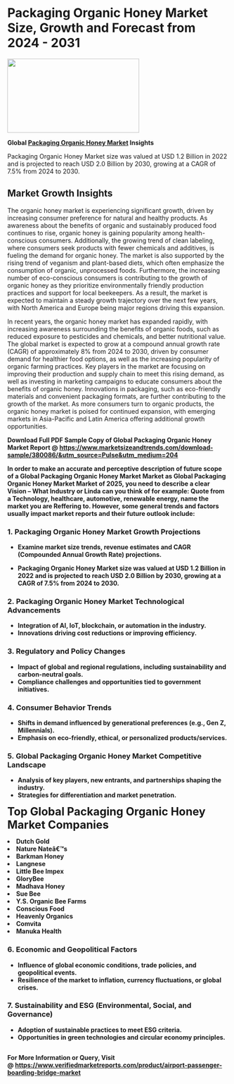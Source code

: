 <H1>Packaging Organic Honey Market Size, Growth and Forecast from 2024 - 2031</H1><img class="aligncenter size-medium wp-image-584254" src="https://thirdeyenews.in/wp-content/uploads/2024/09/Global-Market-Research-300x168.jpeg" alt="" width="300" height="168" /><p><strong>Global&nbsp;<a href="https://www.marketsizeandtrends.com/download-sample/380086/&amp;utm_source=Pulse&amp;utm_medium=204">Packaging Organic Honey Market</a> Insights</strong></p><p>Packaging Organic Honey Market size was valued at USD 1.2 Billion in 2022 and is projected to reach USD 2.0 Billion by 2030, growing at a CAGR of 7.5% from 2024 to 2030.</p><p><h2>Market Growth Insights</h2> <p>The organic honey market is experiencing significant growth, driven by increasing consumer preference for natural and healthy products. As awareness about the benefits of organic and sustainably produced food continues to rise, organic honey is gaining popularity among health-conscious consumers. Additionally, the growing trend of clean labeling, where consumers seek products with fewer chemicals and additives, is fueling the demand for organic honey. The market is also supported by the rising trend of veganism and plant-based diets, which often emphasize the consumption of organic, unprocessed foods. Furthermore, the increasing number of eco-conscious consumers is contributing to the growth of organic honey as they prioritize environmentally friendly production practices and support for local beekeepers. As a result, the market is expected to maintain a steady growth trajectory over the next few years, with North America and Europe being major regions driving this expansion.</p> <p><strong></strong></p> <p>In recent years, the organic honey market has expanded rapidly, with increasing awareness surrounding the benefits of organic foods, such as reduced exposure to pesticides and chemicals, and better nutritional value. The global market is expected to grow at a compound annual growth rate (CAGR) of approximately 8% from 2024 to 2030, driven by consumer demand for healthier food options, as well as the increasing popularity of organic farming practices. Key players in the market are focusing on improving their production and supply chain to meet this rising demand, as well as investing in marketing campaigns to educate consumers about the benefits of organic honey. Innovations in packaging, such as eco-friendly materials and convenient packaging formats, are further contributing to the growth of the market. As more consumers turn to organic products, the organic honey market is poised for continued expansion, with emerging markets in Asia-Pacific and Latin America offering additional growth opportunities.</p> <p><strong></p><p><span class=""><strong>Download Full PDF Sample Copy of Global Packaging Organic Honey Market Report</strong> @ <a href="https://www.marketsizeandtrends.com/download-sample/380086/&amp;utm_source=Pulse&amp;utm_medium=204" target="_blank">https://www.marketsizeandtrends.com/download-sample/380086/&amp;utm_source=Pulse&amp;utm_medium=204</a></span></p><p>In order to make an accurate and perceptive description of future scope of a Global&nbsp;Packaging Organic Honey Market Market as Global&nbsp;Packaging Organic Honey Market Market of 2025, you need to describe a clear Vision &ndash; What Industry or Linda can you think of for example: Quote from a Technology, healthcare, automotive, renewable energy, name the market you are Reffering to. However, some general trends and factors usually impact market reports and their future outlook include:</p><h3>1.&nbsp;<strong>Packaging Organic Honey Market Growth Projections</strong></h3><ul><li>Examine market size trends, revenue estimates and CAGR (Compounded Annual Growth Rate) projections.</li><li><p>Packaging Organic Honey Market size was valued at USD 1.2 Billion in 2022 and is projected to reach USD 2.0 Billion by 2030, growing at a CAGR of 7.5% from 2024 to 2030.</p></li></ul><h3>2.&nbsp;<strong>Packaging Organic Honey Market Technological Advancements</strong></h3><ul><li>Integration of AI, IoT, blockchain, or automation in the industry.</li><li>Innovations driving cost reductions or improving efficiency.</li></ul><h3>3.&nbsp;<strong>Regulatory and Policy Changes</strong></h3><ul><li>Impact of global and regional regulations, including sustainability and carbon-neutral goals.</li><li>Compliance challenges and opportunities tied to government initiatives.</li></ul><h3>4.&nbsp;<strong>Consumer Behavior Trends</strong></h3><ul><li>Shifts in demand influenced by generational preferences (e.g., Gen Z, Millennials).</li><li>Emphasis on eco-friendly, ethical, or personalized products/services.</li></ul><h3>5.&nbsp;<strong>Global Packaging Organic Honey Market Competitive Landscape</strong></h3><ul><li>Analysis of key players, new entrants, and partnerships shaping the industry.</li><li>Strategies for differentiation and market penetration.</li></ul><p data-pm-slice="1 1 []"><span style="color: inherit; font-family: inherit; font-size: 25px;">Top Global Packaging Organic Honey Market Companies</span></p><div class="" data-test-id=""><p><li>Dutch Gold</li><li> Nature Nateâ€™s</li><li> Barkman Honey</li><li> Langnese</li><li> Little Bee Impex</li><li> GloryBee</li><li> Madhava Honey</li><li> Sue Bee</li><li> Y.S. Organic Bee Farms</li><li> Conscious Food</li><li> Heavenly Organics</li><li> Comvita</li><li> Manuka Health</li></p></div><h3>6.&nbsp;<strong>Economic and Geopolitical Factors</strong></h3><ul><li>Influence of global economic conditions, trade policies, and geopolitical events.</li><li>Resilience of the market to inflation, currency fluctuations, or global crises.</li></ul><h3>7.&nbsp;<strong>Sustainability and ESG (Environmental, Social, and Governance)</strong></h3><ul><li>Adoption of sustainable practices to meet ESG criteria.</li><li>Opportunities in green technologies and circular economy principles.</li></ul><h2><strong style="font-size: 14px;">For More Information or Query, Visit @&nbsp;</strong><a style="background-color: #ffffff; font-size: 14px;" href="https://www.marketsizeandtrends.com/report/packaging-organic-honey-market/" target="_blank">https://www.verifiedmarketreports.com/product/airport-passenger-boarding-bridge-market</a></h2>
